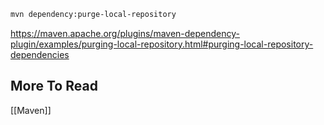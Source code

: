 ```bash
mvn dependency:purge-local-repository
```

https://maven.apache.org/plugins/maven-dependency-plugin/examples/purging-local-repository.html#purging-local-repository-dependencies

## More To Read
[[Maven]]
